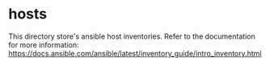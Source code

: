 # hosts

This directory store's ansible host inventories. Refer to the documentation for more information: https://docs.ansible.com/ansible/latest/inventory_guide/intro_inventory.html
